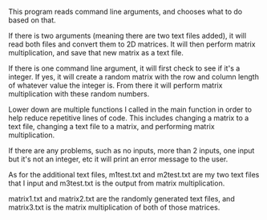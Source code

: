 This program reads command line arguments, and chooses what to do based on that. 

If there is two arguments (meaning there are two text files added), it will read both files and convert them to 2D matrices. It will then perform matrix multiplication, and save that new matrix as a text file. 

If there is one command line argument, it will first check to see if it's a integer. If yes, it will create a random matrix with the row and column length of whatever value the integer is. From there it will perform matrix multiplication with these random numbers. 

Lower down are multiple functions I called in the main function in order to help reduce repetitive lines of code. This includes changing a matrix to a text file, changing a text file to a matrix, and performing matrix multiplication. 

If there are any problems, such as no inputs, more than 2 inputs, one input but it's not an integer, etc it will print an error message to the user. 

As for the additional text files, m1test.txt and m2test.txt are my two text files that I input and m3test.txt is the output from matrix multiplication. 

matrix1.txt and matrix2.txt are the randomly generated text files, and matrix3.txt is the matrix multiplication of both of those matrices. 